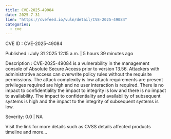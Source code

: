 ```yaml
--- 
title: CVE-2025-49084
date: 2025-7-31
lien: "https://cvefeed.io/vuln/detail/CVE-2025-49084"
categories:
  - cve
---
```


CVE ID : CVE-2025-49084

Published :  July 31
2025
12:15 a.m. | 5 hours
39 minutes ago

Description : CVE-2025-49084 is a vulnerability in the management console
of Absolute Secure Access prior to version 13.56. Attackers with administrative
access can overwrite policy rules without the requisite permissions. The attack
complexity is low
attack requirements are present
privileges required are
high and no user interaction is required. There is no impact to
confidentiality
the impact to integrity is low
and there is no impact to
availability. The impact to confidentiality and availability of subsequent systems
is high and the impact to the integrity of subsequent systems is low.

Severity: 0.0 | NA

Visit the link for more details
such as CVSS details
affected products
timeline
and more...
